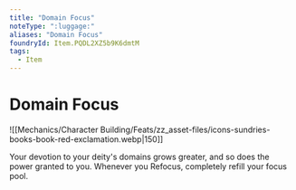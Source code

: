```yaml
---
title: "Domain Focus"
noteType: ":luggage:"
aliases: "Domain Focus"
foundryId: Item.PQDL2XZ5b9K6dmtM
tags:
  - Item
---
```


# Domain Focus
![[Mechanics/Character Building/Feats/zz_asset-files/icons-sundries-books-book-red-exclamation.webp|150]]

Your devotion to your deity's domains grows greater, and so does the power granted to you. Whenever you Refocus, completely refill your focus pool.
